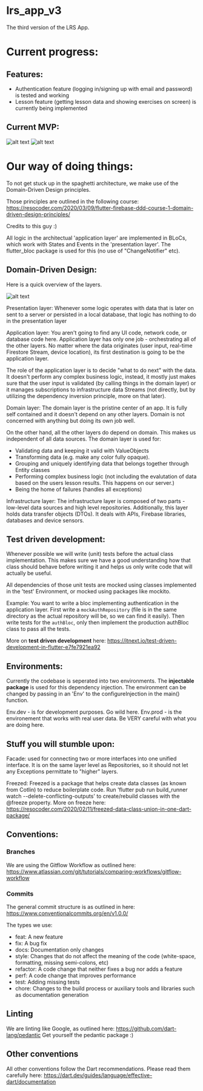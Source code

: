 # lrs_app_v3

The third version of the LRS App. 

# Current progress:

## Features:
- Authentication feature (logging in/signing up with email and password) is tested and working
- Lesson feature (getting lesson data and showing exercises on screen) is currently being implemented

## Current MVP:

![alt text](/doc/homePage.jpg "HomePage")
![alt text](/doc/signInPage.jpg "SignInPage")


# Our way of doing things:

To not get stuck up in the spaghetti architecture, we make use of the Domain-Driven Design principles.

Those principles are outlined in the following course:
 https://resocoder.com/2020/03/09/flutter-firebase-ddd-course-1-domain-driven-design-principles/

 Credits to this guy :)

 All logic in the architectual 'application layer' are implemented in BLoCs, which work with States and Events in the 'presentation layer'. 
 The flutter_bloc package is used for this (no use of "ChangeNotifier" etc).

## Domain-Driven Design:

Here is a quick overview of the layers. 

![alt text](/doc/DDD-Flutter-Diagram-v3.svg "Layers")

 Presentation layer: 
 Whenever some logic operates with data that is later on sent to a server or persisted in a local database, that logic has nothing to do in the presentation layer

 Application layer:
 You aren't going to find any UI code, network code, or database code here. Application layer has only one job - orchestrating all of the other layers. No matter where the data originates (user input, real-time Firestore Stream, device location), its first destination is going to be the application layer.

 The role of the application layer is to decide "what to do next" with the data. It doesn't perform any complex business logic, instead, it mostly just makes sure that the user input is validated (by calling things in the domain layer) or it manages subscriptions to infrastructure data Streams (not directly, but by utilizing the dependency inversion principle, more on that later).

Domain layer:
The domain layer is the pristine center of an app. It is fully self contained and it doesn't depend on any other layers. Domain is not concerned with anything but doing its own job well.

On the other hand, all the other layers do depend on domain. This makes us independent of all data sources. 
The domain layer is used for:
- Validating data and keeping it valid with ValueObjects
- Transforming data (e.g. make any color fully opaque).
- Grouping and uniquely identifying data that belongs together through Entity classes
- Performing complex business logic (not including the evalutation of data based on the users lesson results. This happens on our server.)
- Being the home of failures (handles all exceptions)

Infrastructure layer:
The infrastructure layer is composed of two parts - low-level data sources and high level repositories. Additionally, this layer holds data transfer objects (DTOs). It deals with APIs, Firebase libraries, databases and device sensors.


## Test driven development:

Whenever possible we will write (unit) tests before the actual class implementation. This makes sure we have a good understanding how that class should behave before writing it and helps us only write code that will actually be useful. 

All dependencies of those unit tests are mocked using classes implemented in the 'test' Environment, or mocked using packages like mockito. 

Example: You want to write a bloc implementing authentication in the application layer. First write a `mockAuthRepository` (file is in the same directory as the actual repository will be, so we can find it easily). Then write tests for the `authBloc`, only then implement the production authBloc class to pass all the tests.  

More on **test driven development** here: https://itnext.io/test-driven-development-in-flutter-e7fe7921ea92



## Environments:

Currently the codebase is seperated into two environments. The **injectable package** is used for this dependency injection. The environment can be changed by passing in an 'Env' to the configureInjection in the main() function. 

Env.dev - is for development purposes. Go wild here.
Env.prod - is the environement that works with real user data. Be VERY careful with what you are doing here. 


## Stuff you will stumble upon:

Facade:
used for connecting two or more interfaces into one unified interface. It is on the same layer level as Repositories, so it should not let any Exceptions permittate to "higher" layers.

Freezed:
Freezed is a package that helps create data classes (as known from Cotlin) to reduce boilerplate code. Run 'flutter pub run build_runner watch --delete-conflicting-outputs' to create/rebuild classes with the @freeze property. More on freeze here: https://resocoder.com/2020/02/11/freezed-data-class-union-in-one-dart-package/


## Conventions:

### Branches

We are using the Gitflow Workflow as outlined here: https://www.atlassian.com/git/tutorials/comparing-workflows/gitflow-workflow

### Commits

The general commit structure is as outlined in here: https://www.conventionalcommits.org/en/v1.0.0/

The types we use:

- feat: A new feature
- fix: A bug fix
- docs: Documentation only changes
- style: Changes that do not affect the meaning of the code (white-space, formatting, missing semi-colons, etc)
- refactor: A code change that neither fixes a bug nor adds a feature
- perf: A code change that improves performance
- test: Adding missing tests
- chore: Changes to the build process or auxiliary tools and libraries such as documentation generation

## Linting

We are linting like Google, as outlined here: https://github.com/dart-lang/pedantic
Get yourself the pedantic package :)

## Other conventions

All other conventions follow the Dart recommendations. Please read them carefully here: https://dart.dev/guides/language/effective-dart/documentation






